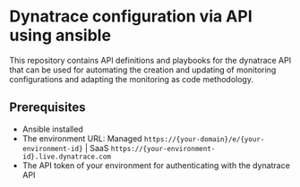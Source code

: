 # Dynatrace configuration via API using ansible

This repository contains API definitions and playbooks for the dynatrace API that can be used for automating the creation and updating of monitoring configurations and adapting the monitoring as code methodology.

## Prerequisites

- Ansible installed
- The environment URL: Managed `https://{your-domain}/e/{your-environment-id}` | SaaS `https://{your-environment-id}.live.dynatrace.com`
- The API token of your environment for authenticating with the dynatrace API
